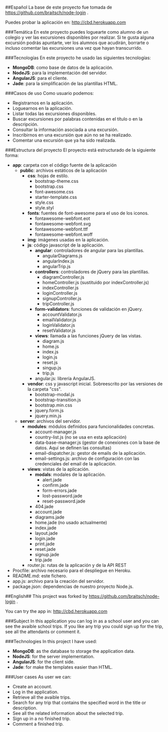 ##Español
La base de este proyecto fue tomada de https://github.com/braitsch/node-login .

Puedes probar la aplicación en: http://cbd.herokuapp.com

###Temática
En este proyecto puedes loguearte como alumno de un colegio y ver las excursiones disponibles por realizar.
Si te gusta alguna excursión podrás apuntarte, ver los alumnos que acudirán, borrarte o incluso comentar las excursiones     una vez que hayan transcurrido.

###Tecnologías
En este proyecto he usado las siguientes tecnologías: 

* <b>MongoDB</b>: como base de datos de la aplicación.
* <b>NodeJS</b>: para la implementación del servidor.
* <b>AngularJS</b>: para el cliente.
* <b>Jade</b>: para la simplificación de las plantillas HTML.


###Casos de uso
Como usuario podemos:

* Registrarnos en la aplicación.
* Loguearnos en la aplicación.
* Listar todas las excursiones disponibles.
* Buscar excursiones por palabras contenidas en el título o en la descripción.
* Consultar la información asociada a una excursión.
* Inscribirnos en una excursión que aún no se ha realizado.
* Comentar una excursión que ya ha sido realizada.

###Estructura del proyecto
El proyecto está estructurado de la siguiente forma:

* <b>app</b>: carpeta con el código fuente de la aplicación
  * <b>public</b>: archivos estáticos de la aplicación
    * <b>css</b>: hojas de estilo.
      * bootstrap-theme.css
      * bootstrap.css
      * font-awesome.css
      * starter-template.css
      * style.css
      * style.styl
    * <b>fonts</b>: fuentes de font-awesome para el uso de los iconos.
      * fontawesome-webfont.eot
      * fontawesome-webfont.svg
      * fontawesome-webfont.ttf
      * fontawesome-webfont.woff
    * <b>img</b>: imágenes usadas en la aplicación.
    * <b>js</b>: código javascript de la aplicación.
      * <b>angular</b>: controladores de angular para las plantillas.
        * angularDiagrams.js
        * angularIndex.js
        * angularTrip.js
      * <b>controllers</b>: controladores de jQuery para las plantillas.
        * diagramController.js
        * homeController.js (sustituido por indexController.js)
        * indexController.js
        * loginController.js
        * signupController.js
        * tripController.js
      * <b>form-validators</b>: funciones de validación en jQuery.
        * accountValidator.js
        * emailValidator.js
        * loginValidator.js
        * resetValidator.js
      * <b>views</b>: llamada a las funciones jQuery de las vistas.
        * diagram.js
        * home.js
        * index.js
        * login.js
        * reset.js
        * singup.js
        * trip.js
      * angular.js: librería AngularJS.
    * <b>vendor</b>: css y javascript inicial. Sobreescrito por las versiones de la carpeta "css".
      * bootstrap-modal.js
      * bootstrap-transition.js
      * bootstrap.min.css
      * jquery.form.js
      * jquery.min.js
  * <b>server</b>: archivos del servidor.
    * <b>modules</b>: módulos definidos para funcionalidades concretas.
      * account-manager.js
      * country-list.js (no se usa en esta aplicación)
      * data-base-manager.js (gestor de conexiones con la base de datos. Aquí se definen las consultas)
      * email-dispatcher.js: gestor de emails de la aplicación.
      * email-settings.js: archivo de configuración con las credenciales del email de la aplicación.
    * <b>views</b>: vistas de la aplicación.
      * <b>modals</b>: modales de la aplicación.
        * alert.jade
        * confirm.jade
        * form-errors.jade
        * lost-password.jade
        * reset-password.jade
      * 404.jade
      * account.jade
      * diagrams.jade
      * home.jade (no usado actualmente)
      * index.jade
      * layout.jade
      * login.jade
      * print.jade
      * reset.jade
      * signup.jade
      * trip.jade
    * router.js: rutas de la aplicación y de la API REST
* Procfile: archivo necesario para el despliegue en Heroku.
* README.md: este fichero.
* app.js: archivo para la creación del servidor.
* package.json: dependencias de nuestro proyecto Node.js.

##English##
This project was forked by https://github.com/braitsch/node-login .

You can try the app in: http://cbd.herokuapp.com

###Subject
In this application you can log in as a school user and you can see the avaible school trips. If you like any trip you could sign up for the trip, see all the attendants or comment it.

###Technologies
In this project I have used:

* <b>MongoDB</b>: as the database to storage the application data.
* <b>NodeJS</b>: for the server implementation.
* <b>AngularJS</b>: for the client side.
* <b>Jade</b>: for make the templates easier than HTML.

###User cases
As user we can:

* Create an account.
* Log in the application.
* Retrieve all the avaible trips.
* Search for any trip that contains the specified word in the title or description.
* See all the related information about the selected trip.
* Sign up in a no finished trip.
* Comment a finished trip.

